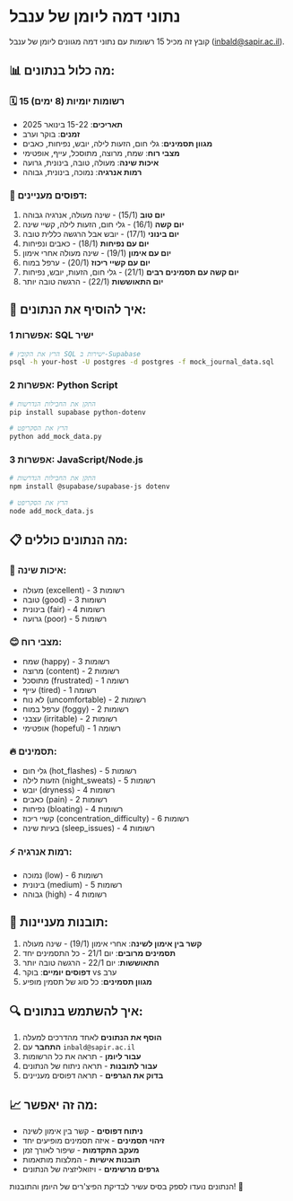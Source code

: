 # נתוני דמה ליומן של ענבל

קובץ זה מכיל 15 רשומות עם נתוני דמה מגוונים ליומן של ענבל (inbald@sapir.ac.il).

## 📊 מה כלול בנתונים:

### 🗓️ **15 רשומות יומיות** (8 ימים)
- **תאריכים**: 15-22 בינואר 2025
- **זמנים**: בוקר וערב
- **מגוון תסמינים**: גלי חום, הזעות לילה, יובש, נפיחות, כאבים
- **מצבי רוח**: שמח, מרוצה, מתוסכל, עייף, אופטימי
- **איכות שינה**: מעולה, טובה, בינונית, גרועה
- **רמות אנרגיה**: נמוכה, בינונית, גבוהה

### 🎯 **דפוסים מעניינים**:
1. **יום טוב** (15/1) - שינה מעולה, אנרגיה גבוהה
2. **יום קשה** (16/1) - גלי חום, הזעות לילה, קשיי שינה
3. **יום בינוני** (17/1) - יובש אבל הרגשה כללית טובה
4. **יום עם נפיחות** (18/1) - כאבים ונפיחות
5. **יום עם אימון** (19/1) - שינה מעולה אחרי אימון
6. **יום עם קשיי ריכוז** (20/1) - ערפל במוח
7. **יום קשה עם תסמינים רבים** (21/1) - גלי חום, הזעות, יובש, נפיחות
8. **יום התאוששות** (22/1) - הרגשה טובה יותר

## 🚀 איך להוסיף את הנתונים:

### אפשרות 1: SQL ישיר
```bash
# הרץ את הקובץ SQL ישירות ב-Supabase
psql -h your-host -U postgres -d postgres -f mock_journal_data.sql
```

### אפשרות 2: Python Script
```bash
# התקן את החבילות הנדרשות
pip install supabase python-dotenv

# הרץ את הסקריפט
python add_mock_data.py
```

### אפשרות 3: JavaScript/Node.js
```bash
# התקן את החבילות הנדרשות
npm install @supabase/supabase-js dotenv

# הרץ את הסקריפט
node add_mock_data.js
```

## 📋 **מה הנתונים כוללים**:

### 🌙 **איכות שינה**:
- מעולה (excellent) - 3 רשומות
- טובה (good) - 3 רשומות  
- בינונית (fair) - 4 רשומות
- גרועה (poor) - 5 רשומות

### 😊 **מצבי רוח**:
- שמח (happy) - 3 רשומות
- מרוצה (content) - 2 רשומות
- מתוסכל (frustrated) - 1 רשומה
- עייף (tired) - 1 רשומה
- לא נוח (uncomfortable) - 2 רשומות
- ערפל במוח (foggy) - 2 רשומות
- עצבני (irritable) - 2 רשומות
- אופטימי (hopeful) - 1 רשומה

### 🔥 **תסמינים**:
- גלי חום (hot_flashes) - 5 רשומות
- הזעות לילה (night_sweats) - 5 רשומות
- יובש (dryness) - 4 רשומות
- כאבים (pain) - 2 רשומות
- נפיחות (bloating) - 4 רשומות
- קשיי ריכוז (concentration_difficulty) - 6 רשומות
- בעיות שינה (sleep_issues) - 4 רשומות

### ⚡ **רמות אנרגיה**:
- נמוכה (low) - 6 רשומות
- בינונית (medium) - 5 רשומות
- גבוהה (high) - 4 רשומות

## 🎨 **תובנות מעניינות**:

1. **קשר בין אימון לשינה**: אחרי אימון (19/1) - שינה מעולה
2. **תסמינים מרובים**: יום 21/1 - כל התסמינים יחד
3. **התאוששות**: יום 22/1 - הרגשה טובה יותר
4. **דפוסים יומיים**: בוקר vs ערב
5. **מגוון תסמינים**: כל סוג של תסמין מופיע

## 🔍 **איך להשתמש בנתונים**:

1. **הוסף את הנתונים** לאחד מהדרכים למעלה
2. **התחבר** עם `inbald@sapir.ac.il`
3. **עבור ליומן** - תראה את כל הרשומות
4. **עבור לתובנות** - תראה ניתוח של הנתונים
5. **בדוק את הגרפים** - תראה דפוסים מעניינים

## 📈 **מה זה יאפשר**:

- **ניתוח דפוסים** - קשר בין אימון לשינה
- **זיהוי תסמינים** - איזה תסמינים מופיעים יחד
- **מעקב התקדמות** - שיפור לאורך זמן
- **תובנות אישיות** - המלצות מותאמות
- **גרפים מרשימים** - ויזואליזציה של הנתונים

הנתונים נועדו לספק בסיס עשיר לבדיקת הפיצ'רים של היומן והתובנות! 🌸
